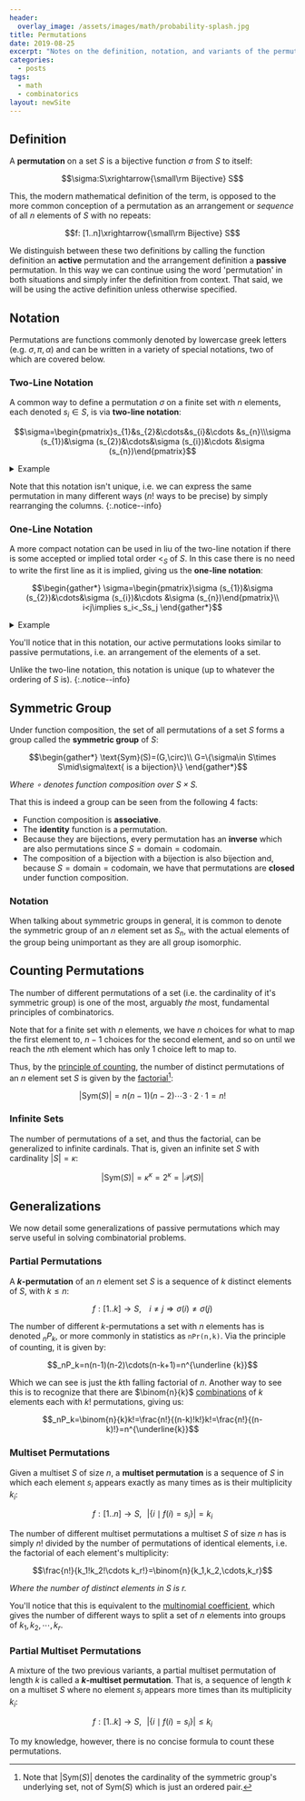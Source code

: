 ```yaml
---
header:
  overlay_image: /assets/images/math/probability-splash.jpg
title: Permutations
date: 2019-08-25
excerpt: "Notes on the definition, notation, and variants of the permutation."
categories:
  - posts
tags: 
  - math
  - combinatorics
layout: newSite
---
```


## Definition
A **permutation** on a set $S$ is a bijective function $\sigma$ from $S$ to itself:

$$\sigma:S\xrightarrow{\small\rm Bijective} S$$

This, the modern mathematical definition of the term, is opposed to the more common conception of a permutation as an arrangement or *sequence* of all $n$ elements of $S$ with no repeats:

$$f: [1..n]\xrightarrow{\small\rm Bijective} S$$

<!-- *Where $n=[0..n-1]$ [as per von Neumann](/natural-numbers/#definition). So the zeroth element is $f(0)$, first is $f(1)$, etc.* -->

<!--more-->

We distinguish between these two definitions by calling the function definition an **active** permutation and the arrangement definition a **passive** permutation. In this way we can continue using the word 'permutation' in both situations and simply infer the definition from context. That said, we will be using the active definition unless otherwise specified.

## Notation
Permutations are functions commonly denoted by lowercase greek letters (e.g. $\sigma, \pi, \alpha$) and can be written in a variety of special notations, two of which are covered below.

### Two-Line Notation
A common way to define a permutation $\sigma$ on a finite set with $n$ elements, each denoted $s_i\in S$, is via **two-line notation**:

$$\sigma=\begin{pmatrix}s_{1}&s_{2}&\cdots&s_{i}&\cdots &s_{n}\\\sigma (s_{1})&\sigma (s_{2})&\cdots&\sigma (s_{i})&\cdots &\sigma (s_{n})\end{pmatrix}$$

<details>
<summary>Example</summary>
For example, a permutation on $\{1,2,3\}$ with $\sigma(1)=3,\sigma(2)=1$, and $\sigma(3)=2$ would be denoted:

$$\sigma=\begin{pmatrix}1&2&3\\3&1&2\end{pmatrix}=\begin{pmatrix}2&1&3\\1&3&2\end{pmatrix}$$

</details>

Note that this notation isn't unique, i.e. we can express the same permutation in many different ways ($n!$ ways to be precise) by simply rearranging the columns.
{:.notice--info}

### One-Line Notation
A more compact notation can be used in liu of the two-line notation if there is some accepted or implied total order $<_S$ of $S$. In this case there is no need to write the first line as it is implied, giving us the **one-line notation**:

$$\begin{gather*}
\sigma=\begin{pmatrix}\sigma (s_{1})&\sigma (s_{2})&\cdots&\sigma (s_{i})&\cdots &\sigma (s_{n})\end{pmatrix}\\
i<j\implies s_i<_Ss_j
\end{gather*}$$

<details>
<summary>Example</summary>
For example, we know there is a natural ordering of the positive integers (i.e. $1,2,3,\cdots$) and so we can rewrite our previous example permutation as:

$$\sigma=\underbrace{\begin{pmatrix}1&2&3\\3&1&2\end{pmatrix}}_{\text{two-line}}=\underbrace{\begin{pmatrix}3&1&2\end{pmatrix}}_{\text{one-line}}$$

</details>
<p></p>
You'll notice that in this notation, our active permutations looks similar to passive permutations, i.e. an arrangement of the elements of a set.

Unlike the two-line notation, this notation is unique (up to whatever the ordering of $S$ is).
{:.notice--info}

## Symmetric Group
Under function composition, the set of all permutations of a set $S$ forms a group called the **symmetric group** of $S$:

$$\begin{gather*}
\text{Sym}(S)=(G,\circ)\\
G=\{\sigma\in S\times S\mid\sigma\text{ is a bijection}\}
\end{gather*}$$

*Where $\circ$ denotes function composition over $S\times S$.*

That this is indeed a group can be seen from the following 4 facts:

- Function composition is **associative**.
- The **identity** function is a permutation.
- Because they are bijections, every permutation has an **inverse** which are also permutations since $S=\text{domain}=\text{codomain}$.
- The composition of a bijection with a bijection is also bijection and, because $S=\text{domain}=\text{codomain}$, we have that permutations are **closed** under function composition.

### Notation
When talking about symmetric groups in general, it is common to denote the symmetric group of an $n$ element set as $S_n$, with the actual elements of the group being unimportant as they are all group isomorphic.

## Counting Permutations
The number of different permutations of a set (i.e. the cardinality of it's symmetric group) is one of the most, arguably *the* most, fundamental principles of combinatorics.

Note that for a finite set with $n$ elements, we have $n$ choices for what to map the first element to, $n-1$ choices for the second element, and so on until we reach the $n$th element which has only $1$ choice left to map to.

Thus, by the [principle of counting](/principle-of-counting), the number of distinct permutations of an $n$ element set $S$ is given by the [factorial](\superfactorial-and-hyperfactorial)[^f1]:

$$|\text{Sym}(S)|=n(n-1)(n-2)\cdots3\cdot2\cdot1=n!$$

### Infinite Sets
The number of permutations of a set, and thus the factorial, can be generalized to infinite cardinals. That is, given an infinite set $S$ with cardinality $|S|=\kappa$:

$$|\text{Sym}(S)|=\kappa^\kappa=2^\kappa=|\mathcal{P}(S)|$$

## Generalizations
We now detail some generalizations of passive permutations which may serve useful in solving combinatorial problems.

### Partial Permutations
A **$k$-permutation** of an $n$ element set $S$ is a sequence of $k$ distinct elements of $S$, with $k\le n$:

$$f:[1..k]\to S,\,\,\,\,\,\,i\not=j\Rightarrow\sigma(i)\not=\sigma(j)$$

The number of different $k$-permutations a set with $n$ elements has is denoted $_nP_k$, or more commonly in statistics as `nPr(n,k)`. Via the principle of counting, it is given by:

$$_nP_k=n(n-1)(n-2)\cdots(n-k+1)=n^{\underline {k}}$$

Which we can see is just the $k$th falling factorial of $n$. Another way to see this is to recognize that there are $\binom{n}{k}$ [combinations](\binomial-coefficient) of $k$ elements each with $k!$ permutations, giving us:

$$_nP_k=\binom{n}{k}k!=\frac{n!}{(n-k)!k!}k!=\frac{n!}{(n-k)!}=n^{\underline{k}}$$

### Multiset Permutations
Given a multiset $S$ of size $n$, a **multiset permutation** is a sequence of $S$ in which each element $s_i$ appears exactly as many times as is their multiplicity $k_i$:

$$f:[1..n]\to S,\,\,\,\,\big|\{i\mid f(i)=s_i\}\big|=k_i$$

The number of different multiset permutations a multiset $S$ of size $n$ has is simply $n!$ divided by the number of permutations of identical elements, i.e. the factorial of each element's multiplicity:

$$\frac{n!}{k_1!k_2!\cdots k_r!}=\binom{n}{k_1,k_2,\cdots,k_r}$$

*Where the number of distinct elements in $S$ is $r$.*

You'll notice that this is equivalent to the [multinomial coefficient](/binomial-coefficient#multinomial-coefficient), which gives the number of different ways to split a set of $n$ elements into groups of $k_1,k_2,\cdots,k_r$.

### Partial Multiset Permutations
A mixture of the two previous variants, a partial multiset permutation of length $k$ is called a **$k$-multiset permutation**. That is, a sequence of length $k$ on a multiset $S$ where no element $s_i$ appears more times than its multiplicity $k_i$:

$$f:[1..k]\to S,\,\,\,\,\big|\{i\mid f(i)=s_i\}\big|\le k_i$$

To my knowledge, however, there is no concise formula to count these permutations.

<!-- https://math.stackexchange.com/questions/1395657/on-counting-and-generating-all-k-permutations-of-a-multiset -->

[^f1]: Note that $\vert\text{Sym}(S)\vert$ denotes the cardinality of the symmetric group's underlying set, not of $\text{Sym}(S)$ which is just an ordered pair. 